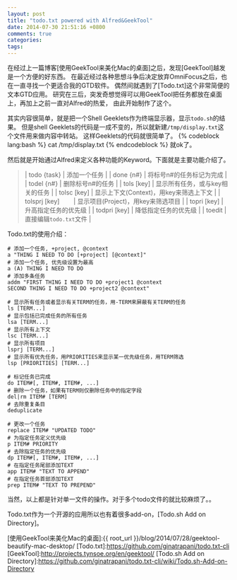 ```yaml
---
layout: post
title: "todo.txt powered with Alfred&GeekTool"
date: 2014-07-30 21:51:16 +0800
comments: true
categories: 
tags: 
---
```

在经过上一篇博客[使用GeekTool来美化Mac的桌面]之后，发现[GeekTool]越发是一个方便的好东西。
在最近经过各种思想斗争后决定放弃OmniFocus之后，也在一直寻找一个更适合我的GTD软件。
偶然间就遇到了[Todo.txt]这个非常简便的文本GTD应用。
研究在三后，突发奇想觉得可以用GeekTool把任务都放在桌面上，再加上之前一直对Alfred的热爱，
由此开始制作了这个。

其实内容很简单，就是把一个Shell Geeklets作为终端显示器，显示`todo.sh`的结果。
但是shell Geeklets的代码是一成不变的，所以就新建`/tmp/display.txt`这个文件用来做内容中转站。
这样Geeklets的代码就很简单了。
{% codeblock lang:bash %}
cat /tmp/display.txt
{% endcodeblock %}
就ok了。

然后就是开始通过Alfred来定义各种功能的Keyword。下面就是主要功能介绍了。

>| todo {task}		| 添加一个任务 							|
| done {n#}			| 将标号n#的任务标记为完成					|
| todel {n#}		| 删除标号n#的任务						|
| tols [key]		| 显示所有任务，或与key相关的任务			|
| tolsc [key]		| 显示上下文(Context)，用key来筛选上下文	|
| tolsprj [key]	　　| 显示项目(Project)，用key来筛选项目		|
| topri [key]		| 升高指定任务的优先级						|
| todpri [key]		| 降低指定任务的优先级						|
| toedit			| 直接编辑`todo.txt`文件					|

<!-- more -->

Todo.txt的使用介绍：

	# 添加一个任务, +project, @context
	a "THING I NEED TO DO [+project] [@context]"
	# 添加一个任务, 优先级设置为最高
	a (A) THING I NEED TO DO
	# 添加多条任务
    addm "FIRST THING I NEED TO DO +project1 @context
    SECOND THING I NEED TO DO +project2 @context"
	
	# 显示所有任务或者显示有关TERM的任务，用-TERM来屏蔽有关TERM的任务
	ls [TERM...]
	# 显示包括已完成任务的所有任务
	lsa [TERM...]
	# 显示所有上下文
	lsc [TERM...]
	# 显示所有项目
	lsprj [TERM...]
	# 显示所有优先任务，用PRIORITIES来显示某一优先级任务，用TERM筛选
	lsp [PRIORITIES] [TERM...]
	
	# 标记任务已完成
	do ITEM#[, ITEM#, ITEM#, ...]
	# 删除一个任务，如果有TERM则仅删除任务中的指定字段
	del|rm ITEM# [TERM]
	# 去除重复条目
	deduplicate
	
	# 更改一个任务
	replace ITEM# "UPDATED TODO"
	# 为指定任务定义优先级
	p ITEM# PRIORITY
	# 去除指定任务的优先级
	dp ITEM#[, ITEM#, ITEM#, ...]
	# 在指定任务尾部添加TEXT
	app ITEM# "TEXT TO APPEND"
	# 在指定任务首部添加TEXT
	prep ITEM# "TEXT TO PREPEND"
	
当然，以上都是针对单一文件的操作。对于多个todo文件的就比较麻烦了。。

Todo.txt作为一个开源的应用所以也有着很多add-on，[Todo.sh Add on Directory]。



[使用GeekTool来美化Mac的桌面]:{{ root_url }}/blog/2014/07/28/geektool-beautify-mac-desktop/
[Todo.txt]:https://github.com/ginatrapani/todo.txt-cli
[GeekTool]:http://projects.tynsoe.org/en/geektool/
[Todo.sh Add on Directory]:https://github.com/ginatrapani/todo.txt-cli/wiki/Todo.sh-Add-on-Directory
